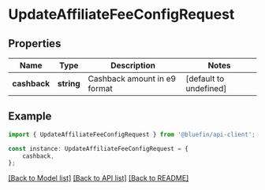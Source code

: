 # UpdateAffiliateFeeConfigRequest


## Properties

Name | Type | Description | Notes
------------ | ------------- | ------------- | -------------
**cashback** | **string** | Cashback amount in e9 format | [default to undefined]

## Example

```typescript
import { UpdateAffiliateFeeConfigRequest } from '@bluefin/api-client';

const instance: UpdateAffiliateFeeConfigRequest = {
    cashback,
};
```

[[Back to Model list]](../README.md#documentation-for-models) [[Back to API list]](../README.md#documentation-for-api-endpoints) [[Back to README]](../README.md)
